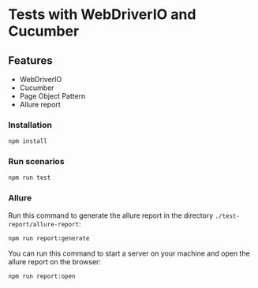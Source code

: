 # Tests with WebDriverIO and Cucumber

## Features

- WebDriverIO
- Cucumber
- Page Object Pattern
- Allure report

### Installation

```bash
npm install
```

### Run scenarios

```bash
npm run test
```

### Allure

Run this command to generate the allure report in the directory `./test-report/allure-report`:

```bash
npm run report:generate
```

You can run this command to start a server on your machine and open the allure report on the browser:

```bash
npm run report:open
```
